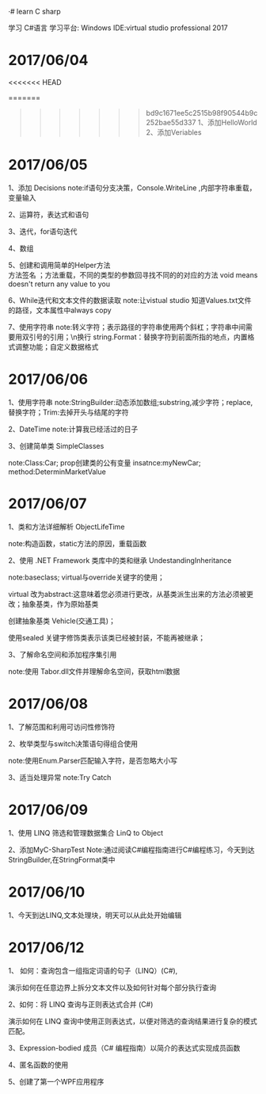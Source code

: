 ·# learn C sharp

学习 C#语言
学习平台: Windows 
IDE:virtual studio professional 2017

# 2017/06/04
<<<<<<< HEAD

=======
>>>>>>> bd9c1671ee5c2515b98f90544b9c252bae55d337
1、添加HelloWorld
2、添加Veriables

# 2017/06/05

1、添加 Decisions
note:if语句分支决策，Console.WriteLine ,内部字符串重载，变量输入

2、运算符，表达式和语句

3、迭代，for语句迭代

4、数组

5、创建和调用简单的Helper方法  
    方法签名 ；方法重载，不同的类型的参数回寻找不同的的对应的方法
void means doesn't return any value to you

6、While迭代和文本文件的数据读取
note:让vistual studio 知道Values.txt文件的路径，文本属性中always copy

7、使用字符串
note:转义字符；表示路径的字符串使用两个斜杠；字符串中间需要用双引号的引用；\n换行
string.Format：替换字符到前面所指的地点，内置格式调整功能；自定义数据格式

# 2017/06/06

1、使用字符串
note:StringBuilder:动态添加数组;substring,减少字符；replace,替换字符；Trim:去掉开头与结尾的字符

2、DateTime
note:计算我已经活过的日子

3、创建简单类 SimpleClasses

note:Class:Car;  prop创建类的公有变量
insatnce:myNewCar;
method:DeterminMarketValue

# 2017/06/07
1、类和方法详细解析  ObjectLifeTime

note:构造函数，static方法的原因，重载函数

2、使用 .NET Framework 类库中的类和继承  UndestandingInheritance

note:baseclass;
virtual与override关键字的使用；

virtual 改为abstract:这意味着您必须进行更改，从基类派生出来的方法必须被更改；抽象基类，作为原始基类

创建抽象基类 Vehicle(交通工具)；

使用sealed 关键字修饰类表示该类已经被封装，不能再被继承；

3、了解命名空间和添加程序集引用

note:使用 Tabor.dll文件并理解命名空间，获取html数据


# 2017/06/08
1、了解范围和利用可访问性修饰符

2、枚举类型与switch决策语句得组合使用

note:使用Enum.Parser匹配输入字符，是否忽略大小写

3、适当处理异常
note:Try Catch

# 2017/06/09

1、使用 LINQ 筛选和管理数据集合  LinQ to Object

2、添加MyC-SharpTest
Note:通过阅读C#编程指南进行C#编程练习，今天到达 StringBuilder,在StringFormat类中

# 2017/06/10

1、今天到达LINQ,文本处理块，明天可以从此处开始编辑

# 2017/06/12
1、 如何：查询包含一组指定词语的句子（LINQ）(C#),

演示如何在任意边界上拆分文本文件以及如何针对每个部分执行查询

2、如何：将 LINQ 查询与正则表达式合并 (C#)

演示如何在 LINQ 查询中使用正则表达式，以便对筛选的查询结果进行复杂的模式匹配。

3、Expression-bodied 成员（C# 编程指南）以简介的表达式实现成员函数

4、匿名函数的使用

5、创建了第一个WPF应用程序






